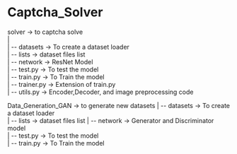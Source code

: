 # Captcha_Solver  

solver -> to captcha solve  
  |  
  | -- datasets -> To create a dataset loader  
  | -- lists -> dataset files list  
  | -- network -> ResNet Model  
  | -- test.py -> To test the model  
  | -- train.py -> To Train the model  
  | -- trainer.py -> Extension of train.py  
  | -- utils.py -> Encoder,Decoder, and image preprocessing code  
     
   
Data_Generation_GAN  -> to generate new datasets 
  | -- datasets -> To create a dataset loader  
  | -- lists -> dataset files list 
  | -- network -> Generator and Discriminator model  
  | -- test.py -> To test the model  
  | -- train.py -> To Train the model  
  
